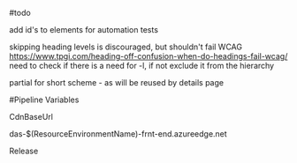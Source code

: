 ﻿#todo

add id's to elements for automation tests

skipping heading levels is discouraged, but shouldn't fail WCAG
https://www.tpgi.com/heading-off-confusion-when-do-headings-fail-wcag/
need to check if there is a need for -l, if not exclude it from the hierarchy

partial for short scheme - as will be reused by details page

#Pipeline Variables

CdnBaseUrl

das-$(ResourceEnvironmentName)-frnt-end.azureedge.net

Release

